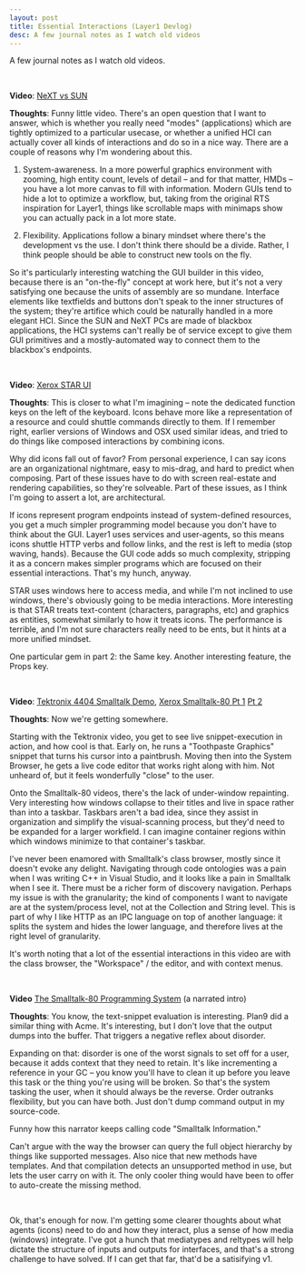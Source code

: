 ```yaml
---
layout: post
title: Essential Interactions (Layer1 Devlog)
desc: A few journal notes as I watch old videos
---
```


A few journal notes as I watch old videos.

<br>

**Video**: [NeXT vs SUN](https://www.youtube.com/watch?v=oc40mLKRx7g)

**Thoughts**: Funny little video. There's an open question that I want to answer, which is whether you really need "modes" (applications) which are tightly optimized to a particular usecase, or whether a unified HCI can actually cover all kinds of interactions and do so in a nice way. There are a couple of reasons why I'm wondering about this.

 1. System-awareness. In a more powerful graphics environment with zooming, high entity count, levels of detail &ndash; and for that matter, HMDs &ndash; you have a lot more canvas to fill with information. Modern GUIs tend to hide a lot to optimize a workflow, but, taking from the original RTS inspiration for Layer1, things like scrollable maps with minimaps show you can actually pack in a lot more state.

 2. Flexibility. Applications follow a binary mindset where there's the development vs the use. I don't think there should be a divide. Rather, I think people should be able to construct new tools on the fly.

So it's particularly interesting watching the GUI builder in this video, because there is an "on-the-fly" concept at work here, but it's not a very satisfying one because the units of assembly are so mundane. Interface elements like textfields and buttons don't speak to the inner structures of the system; they're artifice which could be naturally handled in a more elegant HCI. Since the SUN and NeXT PCs are made of blackbox applications, the HCI systems can't really be of service except to give them GUI primitives and a mostly-automated way to connect them to the blackbox's endpoints.

<br>

**Video**: [Xerox STAR UI](https://www.youtube.com/watch?v=Cn4vC80Pv6Q)

**Thoughts**: This is closer to what I'm imagining &ndash; note the dedicated function keys on the left of the keyboard. Icons behave more like a representation of a resource and could shuttle commands directly to them. If I remember right, earlier versions of Windows and OSX used similar ideas, and tried to do things like composed interactions by combining icons.

Why did icons fall out of favor? From personal experience, I can say icons are an organizational nightmare, easy to mis-drag, and hard to predict when composing. Part of these issues have to do with screen real-estate and rendering capabilities, so they're solveable. Part of these issues, as I think I'm going to assert a lot, are architectural.

If icons represent program endpoints instead of system-defined resources, you get a much simpler programming model because you don't have to think about the GUI. Layer1 uses services and user-agents, so this means icons shuttle HTTP verbs and follow links, and the rest is left to media (stop waving, hands). Because the GUI code adds so much complexity, stripping it as a concern makes simpler programs which are focused on their essential interactions. That's my hunch, anyway.

STAR uses windows here to access media, and while I'm not inclined to use windows, there's obviously going to be media interactions. More interesting is that STAR treats text-content (characters, paragraphs, etc) and graphics as entities, somewhat similarly to how it treats icons. The performance is terrible, and I'm not sure characters really need to be ents, but it hints at a more unified mindset.

One particular gem in part 2: the Same key. Another interesting feature, the Props key.

<br>

**Video**: [Tektronix 4404 Smalltalk Demo](https://www.youtube.com/watch?v=8yxCJfayW-8), [Xerox Smalltalk-80 Pt 1](https://www.youtube.com/watch?v=JyaQavN9rVA) [Pt 2](https://www.youtube.com/watch?v=cpjOd5ge2MA)

**Thoughts**: Now we're getting somewhere.

Starting with the Tektronix video, you get to see live snippet-execution in action, and how cool is that. Early on, he runs a "Toothpaste Graphics" snippet that turns his cursor into a paintbrush. Moving then into the System Browser, he gets a live code editor that works right along with him. Not unheard of, but it feels wonderfully "close" to the user.

Onto the Smalltalk-80 videos, there's the lack of under-window repainting. Very interesting how windows collapse to their titles and live in space rather than into a taskbar. Taskbars aren't a bad idea, since they assist in organization and simplify the visual-scanning process, but they'd need to be expanded for a larger workfield. I can imagine container regions within which windows minimize to that container's taskbar.

I've never been enamored with Smalltalk's class browser, mostly since it doesn't evoke any delight. Navigating through code ontologies was a pain when I was writing C++ in Visual Studio, and it looks like a pain in Smalltalk when I see it. There must be a richer form of discovery navigation. Perhaps my issue is with the granularity; the kind of components I want to navigate are at the system/process level, not at the Collection and String level. This is part of why I like HTTP as an IPC language on top of another language: it splits the system and hides the lower language, and therefore lives at the right level of granularity.

It's worth noting that a lot of the essential interactions in this video are with the class browser, the "Workspace" / the editor, and with context menus.

<br>

**Video** [The Smalltalk-80 Programming System](https://www.youtube.com/watch?v=JLPiMl8XUKU) (a narrated intro)

**Thoughts**: You know, the text-snippet evaluation is interesting. Plan9 did a similar thing with Acme. It's interesting, but I don't love that the output dumps into the buffer. That triggers a negative reflex about disorder.

Expanding on that: disorder is one of the worst signals to set off for a user, because it adds context that they need to retain. It's like incrementing a reference in your GC &ndash; you know you'll have to clean it up before you leave this task or the thing you're using will be broken. So that's the system tasking the user, when it should always be the reverse. Order outranks flexibility, but you can have both. Just don't dump command output in my source-code.

Funny how this narrator keeps calling code "Smalltalk Information."

Can't argue with the way the browser can query the full object hierarchy by things like supported messages. Also nice that new methods have templates. And that compilation detects an unsupported method in use, but lets the user carry on with it. The only cooler thing would have been to offer to auto-create the missing method.

<br>

Ok, that's enough for now. I'm getting some clearer thoughts about what agents (icons) need to do and how they interact, plus a sense of how media (windows) integrate. I've got a hunch that mediatypes and reltypes will help dictate the structure of inputs and outputs for interfaces, and that's a strong challenge to have solved. If I can get that far, that'd be a satisifying v1.